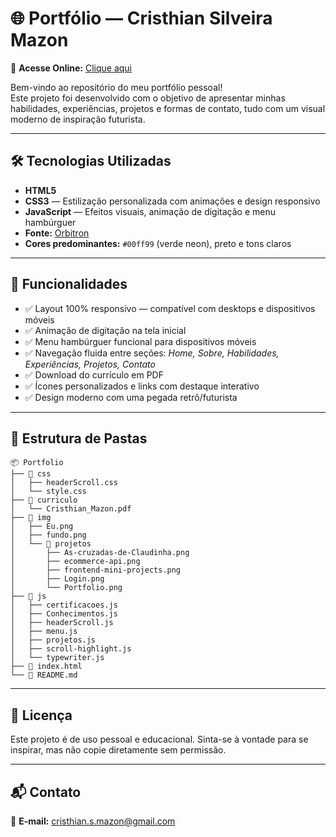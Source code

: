 # 🌐 Portfólio — Cristhian Silveira Mazon

🔗 **Acesse Online:** [Clique aqui](https://cristhianmazon.github.io/Portfolio)

Bem-vindo ao repositório do meu portfólio pessoal!  
Este projeto foi desenvolvido com o objetivo de apresentar minhas habilidades, experiências, projetos e formas de contato, tudo com um visual moderno de inspiração futurista.

---

## 🛠️ Tecnologias Utilizadas

- **HTML5**
- **CSS3** — Estilização personalizada com animações e design responsivo  
- **JavaScript** — Efeitos visuais, animação de digitação e menu hambúrguer
- **Fonte:** [Orbitron](https://fonts.google.com/specimen/Orbitron)  
- **Cores predominantes:** `#00ff99` (verde neon), preto e tons claros

---

## 🎯 Funcionalidades

- ✅ Layout 100% responsivo — compatível com desktops e dispositivos móveis  
- ✅ Animação de digitação na tela inicial  
- ✅ Menu hambúrguer funcional para dispositivos móveis  
- ✅ Navegação fluida entre seções: *Home, Sobre, Habilidades, Experiências, Projetos, Contato*  
- ✅ Download do currículo em PDF  
- ✅ Ícones personalizados e links com destaque interativo  
- ✅ Design moderno com uma pegada retrô/futurista

---

## 📁 Estrutura de Pastas

```text
📦 Portfolio
├── 📁 css
│   ├── headerScroll.css
│   └── style.css
├── 📁 curriculo
│   └── Cristhian_Mazon.pdf
├── 📁 img
│   ├── Eu.png
│   ├── fundo.png
│   └── 📁 projetos
│       ├── As-cruzadas-de-Claudinha.png
│       ├── ecommerce-api.png
│       ├── frontend-mini-projects.png
│       ├── Login.png
│       └── Portfolio.png
├── 📁 js
│   ├── certificacoes.js
│   ├── Conhecimentos.js
│   ├── headerScroll.js
│   ├── menu.js
│   ├── projetos.js
│   ├── scroll-highlight.js
│   └── typewriter.js
├── 📄 index.html
└── 📄 README.md
```

---

## 📄 Licença

Este projeto é de uso pessoal e educacional. Sinta-se à vontade para se inspirar, mas não copie diretamente sem permissão.

---

## 📬 Contato

📧 **E-mail:** [cristhian.s.mazon@gmail.com](mailto:cristhian.s.mazon@gmail.com)  
